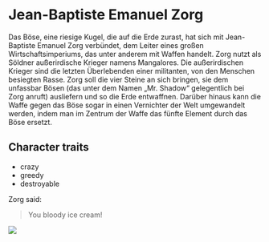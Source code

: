 # Jean-Baptiste Emanuel Zorg
Das Böse, eine riesige Kugel, die auf die Erde zurast, hat sich mit Jean-Baptiste Emanuel Zorg verbündet, dem Leiter eines großen Wirtschaftsimperiums, das unter anderem mit Waffen handelt. Zorg nutzt als Söldner außerirdische Krieger namens Mangalores. Die außerirdischen Krieger sind die letzten Überlebenden einer militanten, von den Menschen besiegten Rasse. Zorg soll die vier Steine an sich bringen, sie dem unfassbar Bösen (das unter dem Namen „Mr. Shadow“ gelegentlich bei Zorg anruft) ausliefern und so die Erde entwaffnen. Darüber hinaus kann die Waffe gegen das Böse sogar in einen Vernichter der Welt umgewandelt werden, indem man im Zentrum der Waffe das fünfte Element durch das Böse ersetzt.
## Character traits
* crazy
* greedy
* destroyable

Zorg said:
> You bloody ice cream!

<img src="https://vignette.wikia.nocookie.net/villains/images/4/4a/Zorg.jpg/revision/latest?cb=20190112122204"/>
